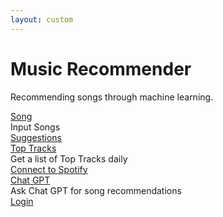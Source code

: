 ```yaml
---
layout: custom
---
```


<html lang="en">
  <head>
    <meta charset="UTF-8" />
    <meta http-equiv="Permissions-Policy" content="interest-cohort=()">
    <meta name="viewport" content="width=device-width, initial-scale=1.0" />
    <title>Music Recommender</title>
    <link href="https://rsms.me/inter/inter.css" rel="stylesheet" />
    <link
      rel="stylesheet"
      href="https://cdnjs.cloudflare.com/ajax/libs/meyer-reset/2.0/reset.min.css"
      integrity="sha512-NmLkDIU1C/C88wi324HBc+S2kLhi08PN5GDeUVVVC/BVt/9Izdsc9SVeVfA1UZbY3sHUlDSyRXhCzHfr6hmPPw=="
      crossorigin="anonymous"
    />
    <link rel="stylesheet" href="https://lwu1822.github.io/musicRecommender/frontend/index.min.css" />
  </head>
  <body>
    <div class="main">
  <h1>Music Recommender</h1>
  <p>
    Recommending songs through machine learning.
  </p>
  <div class="as">
    <div class="tooltip">
      <a href="songrecinput.html" class="a1">Song</a>
      <div class="bottom">Input Songs</div>
    </div>
    <div class="tooltip">
      <a href="songquiz.html" class="a2">Suggestions</a>
    </div>
    <div class="tooltip">
      <a href="toptracks.html" class="a4">Top Tracks</a>
      <div class="bottom">Get a list of Top Tracks daily</div>
        <div class="spotifyconnection">
            <a href="spotify.html" class="a2">Connect to Spotify</a>
            </div>
    </div>
    <div class="tooltip">
      <a href="chatgptapi.html" class="a4">Chat GPT</a>
      <div class="bottom">Ask Chat GPT for song recommendations</div>
    </div>
    <div class="tooltip" id="profile">
    </div>
    <div class="tooltip">
      <a href="https://lwu1822.github.io/fourWsFrontend/login.html" class="a6">Login</a>
    </div>
  </div>
</div>
  </body>
</html>